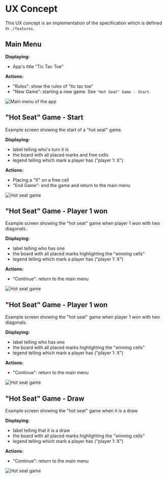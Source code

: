 # UX Concept

This UX concept is an implementation of the specification which is defined in `./features`.

## Main Menu

**Displaying:**
- App's title "Tic Tac Toe"

**Actions:**
- "Rules": show the rules of "tic tac toe"
- "New Game": starting a new game. See `"Hot Seat" Game - Start`. 

![Main menu of the app](images/2022_tic_tac_toe_ux_concept_01.png)

## "Hot Seat" Game - Start

Example screen showing the start of a "hot seat" game.

**Displaying:**
- label telling who's turn it is
- the board with all placed marks and free cells
- legend telling which mark a player has ("player 1: X")

**Actions:**
- Placing a "X" on a free cell
- "End Game": end the game and return to the main menu

![Hot seat game](images/2022_tic_tac_toe_ux_concept_02.png)


## "Hot Seat" Game - Player 1 won

Example screen showing the "hot seat" game when player 1 won with two diagonals.

**Displaying:**
- label telling who has one
- the board with all placed marks highlighting the "winning cells"
- legend telling which mark a player has ("player 1: X")

**Actions:**
- "Continue": return to the main menu

![Hot seat game](images/2022_tic_tac_toe_ux_concept_03.png)

## "Hot Seat" Game - Player 1 won

Example screen showing the "hot seat" game when player 1 won with two diagonals.

**Displaying:**
- label telling who has one
- the board with all placed marks highlighting the "winning cells"
- legend telling which mark a player has ("player 1: X")

**Actions:**
- "Continue": return to the main menu

![Hot seat game](images/2022_tic_tac_toe_ux_concept_04.png)


## "Hot Seat" Game - Draw

Example screen showing the "hot seat" game when it is a draw.

**Displaying:**
- label telling that it is a draw
- the board with all placed marks highlighting the "winning cells"
- legend telling which mark a player has ("player 1: X")

**Actions:**
- "Continue": return to the main menu
 
![Hot seat game](images/2022_tic_tac_toe_ux_concept_05.png)
